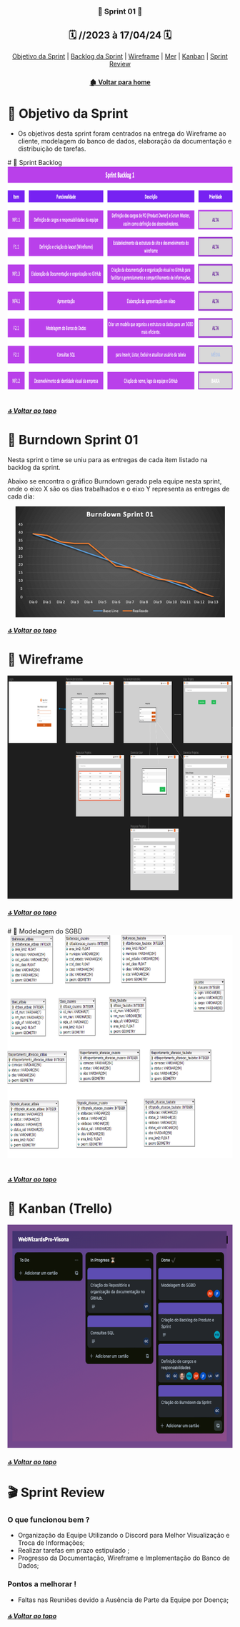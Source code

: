  <div  align="center">

### 📍 Sprint 01 📍

## 🗓️ //2023 à 17/04/24 🗓️

</div>
<div align="center"> 
<a  href="#dart-objetivo-da-sprint">Objetivo da Sprint</a> | 
<a  href="#sprint-backlog">Backlog da Sprint</a> | 
<a  href="#wireframe">Wireframe</a> | 
<a  href="#mer">Mer</a> | 
<a  href="#kanban">Kanban</a> | 
<a  href="#sprint-r">Sprint Review</a>
</div>

<div align="center">

### 

</div>

<div align="center">

#### [ 🏚️ Voltar para home](./README.md)

</div>

<span id="dart-objetivo-da-sprint">
 
#  🤝 Objetivo da Sprint

 
- Os objetivos desta sprint foram centrados na entrega do Wireframe ao cliente, modelagem do banco de dados, elaboração da documentação e distribuição de tarefas.

<span id="sprint-backlog">
# 🚧 Sprint Backlog


<div align="center">
    <img alt="WW" height="500" width="9999" src="./sprint01_backlog.png"> 
</div>

 <br>
 
##### [🔝 Voltar ao topo ](#dart-objetivo-da-sprint)
 
# 📇 Burndown Sprint 01
Nesta sprint o time se uniu para as entregas de cada item listado na backlog da sprint.

Abaixo se encontra o gráfico Burndown gerado pela equipe nesta sprint, onde o eixo X são os dias trabalhados e o eixo Y representa as entregas de cada dia:

<div align="center">
    <img align="center" src="./burndown_sprint01.png">
</div>

##### [🔝 Voltar ao topo ](#dart-objetivo-da-sprint)

<span id="wireframe">

# 📝 Wireframe


<img alt="WW" height="500" width="9999" src="./wireframe.png">

<br>

##### [🔝 Voltar ao topo ](#dart-objetivo-da-sprint)


<span id="mer">
# 📝 Modelagem do SGBD


<div align="center">
    <img height="500" width="800" src="./MER - VISIONA.png">
</div>


<br>

##### [🔝 Voltar ao topo ](#dart-objetivo-da-sprint)

# 📝 Kanban (Trello)
<span id="kanban">

 <div align="center">
    <img height="500" width="700" src="./kanban_sprint01.png"> 
 </div>

##### [🔝 Voltar ao topo ](#dart-objetivo-da-sprint)

# 🎬 Sprint Review
<span id="sprint-r">

<h3>O que funcionou bem ? </h3>
 
- Organização da Equipe Utilizando o Discord para Melhor Visualização e Troca de Informações;
- Realizar tarefas em prazo estipulado ;
- Progresso da Documentação, Wireframe e Implementação do Banco de Dados;

<h3>Pontos a melhorar !</h3>

- Faltas nas Reuniões devido a Ausência de Parte da Equipe por Doença;






##### [🔝 Voltar ao topo ](#dart-objetivo-da-sprint)
